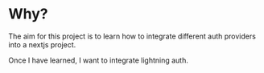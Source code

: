 # Why?
The aim for this project is to learn how to integrate different auth providers into a nextjs project.

Once I have learned, I want to integrate lightning auth. 
